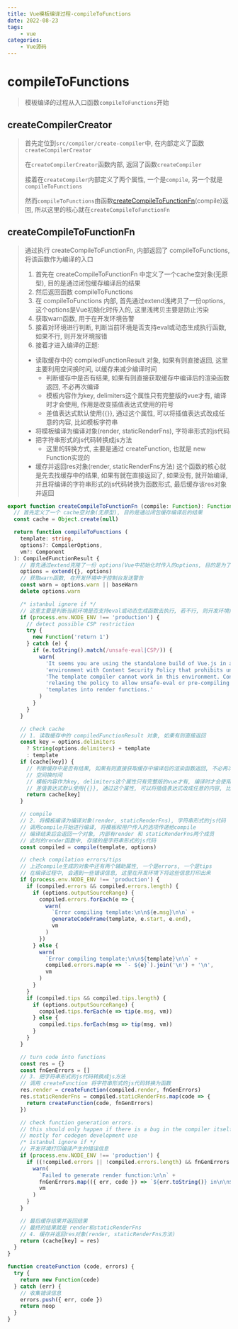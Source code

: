 ```yaml
---
title: Vue模板编译过程-compileToFunctions
date: 2022-08-23
tags:
    - vue
categories:
    - Vue源码
---
```


# compileToFunctions

> 模板编译的过程从入口函数`compileToFunctions`开始

## createCompilerCreator

> 首先定位到`src/compiler/create-compiler`中, 在内部定义了函数`createCompilerCreator`
> 
> 在`createCompilerCreator`函数内部, 返回了函数`createCompiler`
> 
> 接着在`createCompiler`内部定义了两个属性, 一个是`compile`, 另一个就是`compileToFunctions`
> 
> 然而`compileToFunctions`由函数[createCompileToFunctionFn](/blogs/vue-resource/templateCompile/3.html#createcompiletofunctionfn)(compile)返回, 所以这里的核心就在`createCompileToFunctionFn`

## createCompileToFunctionFn

> 通过执行 createCompileToFunctionFn, 内部返回了 compileToFunctions, 将该函数作为编译的入口
> 
> 1. 首先在 createCompileToFunctionFn 中定义了一个cache空对象(无原型), 目的是通过闭包缓存编译后的结果
> 2. 然后返回函数 compileToFunctions
> 3. 在 compileToFunctions 内部, 首先通过extend浅拷贝了一份options, 这个options是Vue初始化时传入的, 这里浅拷贝主要是防止污染
> 4. 获取warn函数, 用于在开发环境告警
> 5. 接着对环境进行判断, 判断当前环境是否支持eval或动态生成执行函数, 如果不行, 则开发环境报错
> 6. 接着才进入编译的正题:
>   + 读取缓存中的 compiledFunctionResult 对象, 如果有则直接返回, 这里主要利用空间换时间, 以缓存来减少编译时间
>       - 判断缓存中是否有结果, 如果有则直接获取缓存中编译后的渲染函数返回, 不必再次编译
>       - 模板内容作为key, delimiters这个属性只有完整版的vue才有, 编译时才会使用, 作用是改变插值表达式使用的符号
>       - 差值表达式默认使用{{}}, 通过这个属性, 可以将插值表达式改成任意的内容, 比如模板字符串
>   + 将模板编译为编译对象(render, staticRenderFns), 字符串形式的js代码
>   + 把字符串形式的js代码转换成js方法
>       - 这里的转换方式, 主要是通过 createFunction, 也就是 new Function实现的
>   + 缓存并返回res对象(render, staticRenderFns方法)
> 这个函数的核心就是先去找缓存中的结果, 如果有就在直接返回了, 如果没有, 就开始编译, 并且将编译的字符串形式的js代码转换为函数形式, 最后缓存该res对象并返回

```ts
export function createCompileToFunctionFn (compile: Function): Function {
  // 首先定义了一个 cache空对象(无原型), 目的是通过闭包缓存编译后的结果
  const cache = Object.create(null)

  return function compileToFunctions (
    template: string,
    options?: CompilerOptions,
    vm?: Component
  ): CompiledFunctionResult {
    // 首先通过extend克隆了一份 options(Vue中初始化时传入的options, 目的是为了防止污染原始options, 是个浅拷贝)
    options = extend({}, options)
    // 获取warn函数, 在开发环境中于控制台发送警告
    const warn = options.warn || baseWarn
    delete options.warn

    /* istanbul ignore if */
    // 这里主要是判断当前环境是否支持eval或动态生成函数去执行, 若不行, 则开发环境报错
    if (process.env.NODE_ENV !== 'production') {
      // detect possible CSP restriction
      try {
        new Function('return 1')
      } catch (e) {
        if (e.toString().match(/unsafe-eval|CSP/)) {
          warn(
            'It seems you are using the standalone build of Vue.js in an ' +
            'environment with Content Security Policy that prohibits unsafe-eval. ' +
            'The template compiler cannot work in this environment. Consider ' +
            'relaxing the policy to allow unsafe-eval or pre-compiling your ' +
            'templates into render functions.'
          )
        }
      }
    }

    // check cache
    // 1. 读取缓存中的 compiledFunctionResult 对象, 如果有则直接返回
    const key = options.delimiters
      ? String(options.delimiters) + template
      : template
    if (cache[key]) {
      // 判断缓存中是否有结果, 如果有则直接获取缓存中编译后的渲染函数返回, 不必再次编译
      // 空间换时间
      // 模板内容作为key, delimiters这个属性只有完整版的vue才有, 编译时才会使用, 作用是改变插值表达式使用的符号
      // 差值表达式默认使用{{}}, 通过这个属性, 可以将插值表达式改成任意的内容, 比如模板字符串
      return cache[key]
    }

    // compile
    // 2. 将模板编译为编译对象(render, staticRenderFns), 字符串形式的js代码
    // 调用compile开始进行编译, 将模板和用户传入的选项传递给compile
    // 编译结束后会返回一个对象, 内部有render 和 staticRenderFns两个成员
    // 此时的render函数中, 存储的是字符串形式的js代码
    const compiled = compile(template, options)

    // check compilation errors/tips
    // 上述compile生成的对象中还有两个辅助属性, 一个是errors, 一个是tips
    // 在编译过程中, 会遇到一些错误信息, 这里在开发环境下将这些信息打印出来
    if (process.env.NODE_ENV !== 'production') {
      if (compiled.errors && compiled.errors.length) {
        if (options.outputSourceRange) {
          compiled.errors.forEach(e => {
            warn(
              `Error compiling template:\n\n${e.msg}\n\n` +
              generateCodeFrame(template, e.start, e.end),
              vm
            )
          })
        } else {
          warn(
            `Error compiling template:\n\n${template}\n\n` +
            compiled.errors.map(e => `- ${e}`).join('\n') + '\n',
            vm
          )
        }
      }
      if (compiled.tips && compiled.tips.length) {
        if (options.outputSourceRange) {
          compiled.tips.forEach(e => tip(e.msg, vm))
        } else {
          compiled.tips.forEach(msg => tip(msg, vm))
        }
      }
    }

    // turn code into functions
    const res = {}
    const fnGenErrors = []
    // 3. 把字符串形式的js代码转换成js方法
    // 调用 createFunction 将字符串形式的js代码转换为函数
    res.render = createFunction(compiled.render, fnGenErrors)
    res.staticRenderFns = compiled.staticRenderFns.map(code => {
      return createFunction(code, fnGenErrors)
    })

    // check function generation errors.
    // this should only happen if there is a bug in the compiler itself.
    // mostly for codegen development use
    /* istanbul ignore if */
    // 开发环境打印编译产生的错误信息
    if (process.env.NODE_ENV !== 'production') {
      if ((!compiled.errors || !compiled.errors.length) && fnGenErrors.length) {
        warn(
          `Failed to generate render function:\n\n` +
          fnGenErrors.map(({ err, code }) => `${err.toString()} in\n\n${code}\n`).join('\n'),
          vm
        )
      }
    }

    // 最后缓存结果并返回结果
    // 最终的结果就是 render和staticRenderFns
    // 4. 缓存并返回res对象(render, staticRenderFns方法)
    return (cache[key] = res)
  }
}

function createFunction (code, errors) {
  try {
    return new Function(code)
  } catch (err) {
    // 收集错误信息
    errors.push({ err, code })
    return noop
  }
}
```
